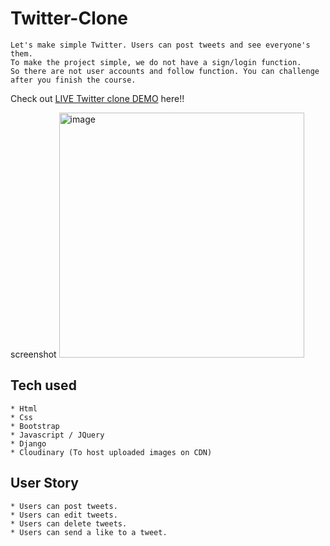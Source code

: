 # Twitter-Clone

```
Let's make simple Twitter. Users can post tweets and see everyone's them.
To make the project simple, we do not have a sign/login function.
So there are not user accounts and follow function. You can challenge after you finish the course.
```
Check out [LIVE Twitter clone DEMO](https://twitterclone-kuma.herokuapp.com/) here!!

screenshot
<img width="392" alt="image" src="https://user-images.githubusercontent.com/98871403/159819198-73e81a37-b8d0-4b73-a269-756fe8734b1c.png">



## Tech used
```
* Html
* Css
* Bootstrap
* Javascript / JQuery
* Django
* Cloudinary (To host uploaded images on CDN)
```
## User Story
```
* Users can post tweets.
* Users can edit tweets.
* Users can delete tweets.
* Users can send a like to a tweet.
```
